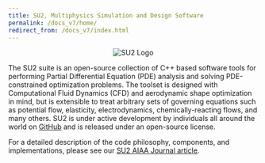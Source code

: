 ```yaml
---
title: SU2, Multiphysics Simulation and Design Software
permalink: /docs_v7/home/
redirect_from: /docs_v7/index.html
---
```

<p align="center">
<img src="../../docs_files/SU2_Color_NoBackground.png" alt="SU2 Logo"/>
</p>

The SU2 suite is an open-source collection of C++ based software tools for performing Partial Differential Equation (PDE) analysis and solving PDE-constrained optimization problems. The toolset is designed with Computational Fluid Dynamics (CFD) and aerodynamic shape optimization in mind, but is extensible to treat arbitrary sets of governing equations such as potential flow, elasticity, electrodynamics, chemically-reacting flows, and many others. SU2 is under active development by individuals all around the world on [GitHub](https://github.com/su2code/SU2) and is released under an open-source license.

For a detailed description of the code philosophy, components, and implementations, please see our [SU2 AIAA Journal article](http://arc.aiaa.org/doi/abs/10.2514/1.J053813).
